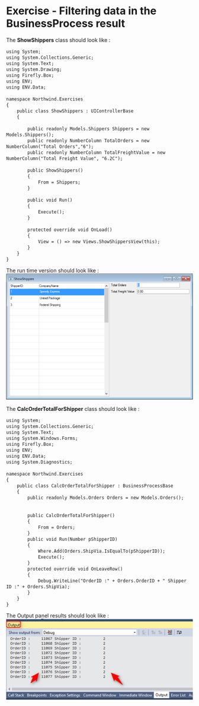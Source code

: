 ﻿# Exercise - Filtering data in the BusinessProcess result

The **ShowShippers** class should look like :
```csdiff
using System;
using System.Collections.Generic;
using System.Text;
using System.Drawing;
using Firefly.Box;
using ENV;
using ENV.Data;

namespace Northwind.Exercises
{
    public class ShowShippers : UIControllerBase
    {

        public readonly Models.Shippers Shippers = new Models.Shippers();
        public readonly NumberColumn TotalOrders = new NumberColumn("Total Orders","6");
        public readonly NumberColumn TotalFreightValue = new NumberColumn("Total Freight Value", "6.2C");

        public ShowShippers()
        {
            From = Shippers;
        }

        public void Run()
        {
            Execute();
        }

        protected override void OnLoad()
        {
            View = () => new Views.ShowShippersView(this);
        }
    }
}
```
The run time version should look like :
![2017-04-18_17h46_49](2017-04-18_17h46_49.png)

The **CalcOrderTotalForShipper** class should look like :
```csdiff
using System;
using System.Collections.Generic;
using System.Text;
using System.Windows.Forms;
using Firefly.Box;
using ENV;
using ENV.Data;
using System.Diagnostics;

namespace Northwind.Exercises
{
    public class CalcOrderTotalForShipper : BusinessProcessBase
    {
        public readonly Models.Orders Orders = new Models.Orders();


        public CalcOrderTotalForShipper()
        {
            From = Orders;
        }
        public void Run(Number pShipperID)
        {
            Where.Add(Orders.ShipVia.IsEqualTo(pShipperID));
            Execute();
        }
        protected override void OnLeaveRow()
        {
            Debug.WriteLine("OrderID :" + Orders.OrderID + " Shipper ID :" + Orders.ShipVia);
        }
    }
}
```
The Output  panel results should look like :
![2017-04-20_13h13_41](2017-04-20_13h13_41.png)